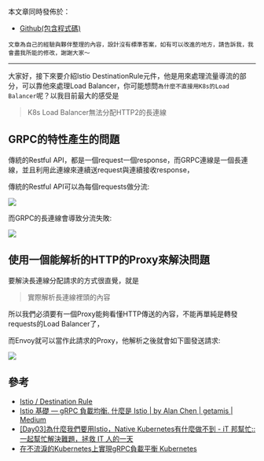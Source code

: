 本文章同時發佈於：

- [Github(包含程式碼)](https://github.com/superj80820/2020-ithelp-contest/blob/master/DAY25)

```
文章為自己的經驗與夥伴整理的內容，設計沒有標準答案，如有可以改進的地方，請告訴我，我會盡我所能的修改，謝謝大家～
```

---

大家好，接下來要介紹Istio DestinationRule元件，他是用來處理流量導流的部分，可以靠他來處理Load Balancer，你可能想問`為什麼不直接用K8s的Load Balancer`呢？以我目前最大的感受是

> K8s Load Balancer無法分配HTTP2的長連線

## GRPC的特性產生的問題

傳統的Restful API，都是一個request一個response，而GRPC連線是一個長連線，並且利用此連線來連續送request與連續接收response，

傳統的Restful API可以為每個requests做分流:

![](https://i.imgur.com/eWHvyf5.png)

[//]: #"(./restfulapi.drawio.png)"

而GRPC的長連線會導致分流失敗:

![](https://i.imgur.com/56uwaCZ.png)

[//]: #"(./grpc.drawio.png)"

## 使用一個能解析的HTTP的Proxy來解決問題

要解決長連線分配請求的方式很直覺，就是

> 實際解析長連線裡頭的內容

所以我們必須要有一個Proxy能夠看懂HTTP傳送的內容，不能再單純是轉發requests的Load Balancer了，

而Envoy就可以當作此請求的Proxy，他解析之後就會如下圖發送請求:

![](https://i.imgur.com/VOFPBs0.png)

[//]: #"(./istiogrpc.drawio.png)"

## 參考

* [Istio / Destination Rule](https://istio.io/latest/docs/reference/config/networking/destination-rule/)
* [Istio 基礎 — gRPC 負載均衡. 什麼是 Istio | by Alan Chen | getamis | Medium](https://medium.com/getamis/istio-%E5%9F%BA%E7%A4%8E-grpc-%E8%B2%A0%E8%BC%89%E5%9D%87%E8%A1%A1-d4be0d49ee07)
* [[Day03]為什麼我們要用Istio，Native Kubernetes有什麼做不到 - iT 邦幫忙::一起幫忙解決難題，拯救 IT 人的一天](https://ithelp.ithome.com.tw/articles/10217407)
* [在不流淚的Kubernetes上實現gRPC負載平衡 Kubernetes](https://kubernetes.io/blog/2018/11/07/grpc-load-balancing-on-kubernetes-without-tears/)
